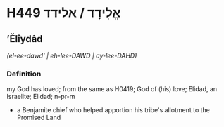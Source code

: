 # H449 אֱלִידָד / אלידד

## ʼĔlîydâd

_(el-ee-dawd' | eh-lee-DAWD | ay-lee-DAHD)_

### Definition

my God has loved; from the same as H0419; God of (his) love; Elidad, an Israelite; Elidad; n-pr-m

- a Benjamite chief who helped apportion his tribe's allotment to the Promised Land
